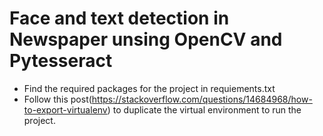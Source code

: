 # Face and text detection in Newspaper unsing OpenCV and Pytesseract 

- Find the required packages for the project in requiements.txt
- Follow this post(https://stackoverflow.com/questions/14684968/how-to-export-virtualenv)
  to duplicate the virtual environment to run the project.

